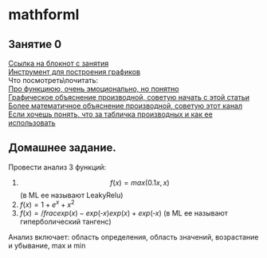 # mathforml
## Занятие 0

 [Ссылка на блокнот с занятия](https://1drv.ms/u/s!AtKOK2CTXZpFgSj5tbnTFFyWt75T)\
 [Инструмент для построения графиков](https://www.desmos.com/?lang=ru)\
 Что посмотреть\почитать:\
 [Про функциюю, очень эмоционально, но понятно](https://www.youtube.com/watch?v=57T9Vx_tzG4&ab_channel=ArturSharifov)\
 [Графическое объяснение производной, советую начать с этой статьи](http://mathprofi.ru/opredelenie_proizvodnoi_smysl_proizvodnoi.html)\
 [Более математичное объяснение производной, советую этот канал](https://www.youtube.com/watch?v=sSnyhOXFLqc&ab_channel=%D0%91%D0%BE%D1%80%D0%B8%D1%81%D0%A2%D1%80%D1%83%D1%88%D0%B8%D0%BD)\
 [Если хочешь понять, что за табличка производных и как ее использовать](https://www.youtube.com/watch?v=7Z6QZeagSZU&ab_channel=TutorOnline-%D1%83%D1%80%D0%BE%D0%BA%D0%B8%D0%B4%D0%BB%D1%8F%D1%88%D0%BA%D0%BE%D0%BB%D1%8C%D0%BD%D0%B8%D0%BA%D0%BE%D0%B2)
 
 
 
 ## Домашнее задание.
 
 Провести анализ 3 функций:
 
 1. $$f(x) = max(0.1x, x)$$ (в ML ее называют LeakyRelu)
 2. $f(x) = 1 + e^x + x^2$
 3. $f(x) = /frac{exp(x)-exp(‑x)}{exp(x)+exp(‑x)}$ (в ML ее называют гиперболический тангенс)

 
Анализ включает: область определения, область значений, возрастание и убывание, max и min
